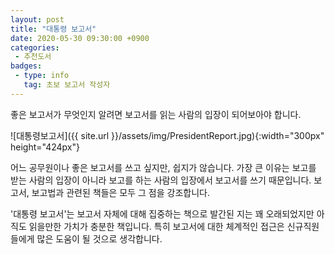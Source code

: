 ```yaml
---
layout: post
title: "대통령 보고서"
date: 2020-05-30 09:30:00 +0900
categories: 
 - 추천도서
badges:
 - type: info
   tag: 초보 보고서 작성자
---
```


좋은 보고서가 무엇인지 알려면 보고서를 읽는 사람의 입장이 되어보아야 합니다.

<!--more-->

![대통령보고서]({{ site.url }}/assets/img/PresidentReport.jpg){:width="300px" height="424px"}

어느 공무원이나 좋은 보고서를 쓰고 싶지만, 쉽지가 않습니다.
가장 큰 이유는 보고를 받는 사람의 입장이 아니라 보고를 하는 사람의 입장에서 보고서를 쓰기 때문입니다.
보고서, 보고법과 관련된 책들은 모두 그 점을 강조합니다.

'대통령 보고서'는 보고서 자체에 대해 집중하는 책으로 발간된 지는 꽤 오래되었지만 아직도 읽을만한 가치가 충분한 책입니다.
특히 보고서에 대한 체계적인 접근은 신규직원들에게 많은 도움이 될 것으로 생각합니다.
